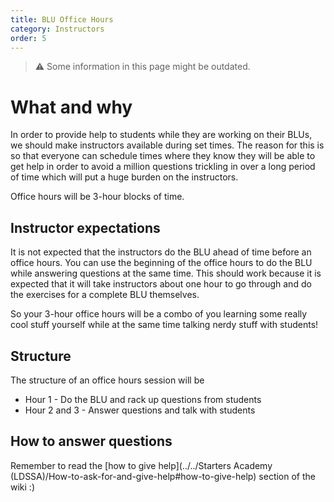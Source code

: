 ```yaml
---
title: BLU Office Hours
category: Instructors
order: 5
---
```


> ⚠️ Some information in this page might be outdated.


# What and why
 
In order to provide help to students while they are working on their BLUs, we should make instructors available during set times. The reason for this is so that everyone can schedule times where they know they will be able to get help in order to avoid a million questions trickling in over a long period of time which will put a huge burden on the instructors.

Office hours will be 3-hour blocks of time.

## Instructor expectations

It is not expected that the instructors do the BLU ahead of time before an office hours. You can use the beginning of the office hours to do the BLU while answering questions at the same time. This should work because it is expected that it will take instructors about one hour to go through and do the exercises for a complete BLU themselves.

So your 3-hour office hours will be a combo of you learning some really cool stuff yourself while at the same time talking nerdy stuff with students!

## Structure

The structure of an office hours session will be

- Hour 1 - Do the BLU and rack up questions from students
- Hour 2 and 3 - Answer questions and talk with students

## How to answer questions 
Remember to read the [how to give help](../../Starters Academy (LDSSA)/How-to-ask-for-and-give-help#how-to-give-help) section of the wiki :) 